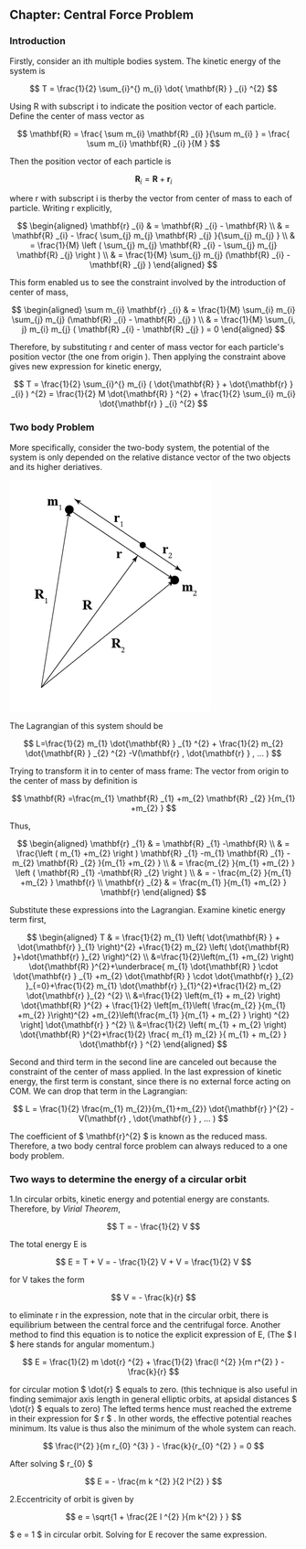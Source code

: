 <script type="text/x-mathjax-config">
    MathJax.Hub.Config({
      tex2jax: {
        skipTags: ['script', 'noscript', 'style', 'textarea', 'pre'],
        inlineMath: [['$','$']]
      }
    });
  </script>
  <script src="https://cdnjs.cloudflare.com/ajax/libs/mathjax/2.7.7/MathJax.js?config=TeX-MML-AM_CHTML"></script> 
  






## Chapter: Central Force Problem

### Introduction
Firstly, consider an ith multiple bodies system. The kinetic energy of the system is

$$
T = \frac{1}{2} \sum_{i}^{} m_{i} \dot{ \mathbf{R} } _{i} ^{2} 
$$

Using R with subscript i to indicate the position vector of each particle. Define the center of mass vector as 

$$
\mathbf{R} = \frac{ \sum m_{i} \mathbf{R} _{i} }{\sum m_{i} } = \frac{ \sum m_{i} \mathbf{R} _{i} }{M } 
$$

Then the position vector of each particle is 

$$
\mathbf{R} _i = \mathbf{R} + \mathbf{r} _{i}
$$

where r with subscript i is therby the vector from center of mass to each of particle. Writing r explicitly,

$$
\begin{aligned}
\mathbf{r} _{i} & = \mathbf{R} _{i} - \mathbf{R} \\ 
& = \mathbf{R} _{i} - \frac{ \sum_{j} m_{j} \mathbf{R} _{j} }{\sum_{j} m_{j} } \\
& = \frac{1}{M} \left ( \sum_{j} m_{j} \mathbf{R} _{i} - \sum_{j} m_{j} \mathbf{R} _{j}  \right ) \\
& = \frac{1}{M} \sum_{j} m_{j} (\mathbf{R} _{i} - \mathbf{R} _{j} )
\end{aligned}
$$

This form enabled us to see the constraint involved by the introduction of center of mass, 

$$
\begin{aligned}
\sum m_{i} \mathbf{r} _{i} & = \frac{1}{M} \sum_{i} m_{i} \sum_{j} m_{j} (\mathbf{R} _{i} - \mathbf{R} _{j} ) \\ 
& = \frac{1}{M} \sum_{i, j} m_{i} m_{j} ( \mathbf{R} _{i} - \mathbf{R} _{j} ) = 0
\end{aligned}
$$

Therefore, by substituting r and center of mass vector for each particle's position vector (the one from origin ). Then applying the constraint above gives new expression for kinetic energy, 

$$
T = \frac{1}{2} \sum_{i}^{} m_{i} ( \dot{\mathbf{R} } + \dot{\mathbf{r} } _{i} ) ^{2} 
= \frac{1}{2} M \dot{\mathbf{R} } ^{2} + \frac{1}{2} \sum_{i} m_{i} \dot{\mathbf{r} } _{i} ^{2}
$$

### Two body Problem
More specifically, consider the two-body system, the potential of the system is only depended on the relative distance vector of the two objects and its higher deriatives.

![image](twobodysystem.png#pic_right)

The Lagrangian of this system should be 

$$
L=\frac{1}{2} m_{1} \dot{\mathbf{R} } _{1} ^{2} +  \frac{1}{2} m_{2} \dot{\mathbf{R} } _{2} ^{2} -V(\mathbf{r} , \dot{\mathbf{r} } , ... )
$$

Trying to transform it in to center of mass frame: The vector from origin to the center of mass by definition is

$$
\mathbf{R} =\frac{m_{1} \mathbf{R} _{1} +m_{2} \mathbf{R} _{2} }{m_{1} +m_{2} } 
$$

Thus,

$$
\begin{aligned}
\mathbf{r} _{1} & = \mathbf{R} _{1} -\mathbf{R} \\ & = \frac{\left ( m_{1} +m_{2}  \right ) \mathbf{R} _{1} -m_{1} \mathbf{R} _{1} -m_{2} \mathbf{R} _{2} }{m_{1} +m_{2} } \\
& = \frac{m_{2} }{m_{1} +m_{2} } \left ( \mathbf{R} _{1} -\mathbf{R} _{2}  \right ) \\
& = - \frac{m_{2} }{m_{1} +m_{2} } \mathbf{r} \\
\mathbf{r} _{2} & = \frac{m_{1} }{m_{1} +m_{2} } \mathbf{r} 
\end{aligned}
$$

Substitute these expressions into the Lagrangian. Examine kinetic energy term first,

$$
\begin{aligned}
T & = \frac{1}{2} m_{1} \left( \dot{\mathbf{R} } + \dot{\mathbf{r} }_{1} \right)^{2} +\frac{1}{2} m_{2} \left( \dot{\mathbf{R} }+\dot{\mathbf{r} }_{2} \right)^{2} \\
&=\frac{1}{2}\left(m_{1} +m_{2} \right) \dot{\mathbf{R} }^{2}+\underbrace{ m_{1} \dot{\mathbf{R} } \cdot \dot{\mathbf{r} } _{1} +m_{2} \dot{\mathbf{R} } \cdot \dot{\mathbf{r} }_{2} }_{=0}+\frac{1}{2} m_{1} \dot{\mathbf{r} }_{1}^{2}+\frac{1}{2} m_{2} \dot{\mathbf{r} }_{2} ^{2} \\
&=\frac{1}{2} \left(m_{1} + m_{2} \right) \dot{\mathbf{R} }^{2} + \frac{1}{2} \left[m_{1}\left( \frac{m_{2} }{m_{1} +m_{2} }\right)^{2} +m_{2}\left(\frac{m_{1} }{m_{1} + m_{2} } \right) ^{2} \right] \dot{\mathbf{r} } ^{2} \\
&=\frac{1}{2} \left( m_{1} + m_{2} \right) \dot{\mathbf{R} }^{2}+\frac{1}{2} \frac{ m_{1} m_{2} }{ m_{1} + m_{2} } \dot{\mathbf{r} } ^{2}
\end{aligned}
$$

Second and third term in the second line are canceled out because the constraint of the center of mass applied. In the last expression of kinetic energy, the first term is constant, since there is no external force acting on COM. We can drop that term in the Lagrangian:

$$
L = \frac{1}{2} \frac{m_{1} m_{2}}{m_{1}+m_{2}} \dot{\mathbf{r} }^{2} - V(\mathbf{r} , \dot{\mathbf{r} } , ... )
$$

The coefficient of $ \mathbf{r}^{2}  $ is known as the reduced mass. Therefore, a two body central force problem can always reduced to a one body problem.

### Two ways to determine the energy of a circular orbit

1.In circular orbits, kinetic energy and potential energy are constants. Therefore, by *Virial Theorem*,

$$
T = - \frac{1}{2} V
$$

The total energy E is

$$
E = T + V = - \frac{1}{2} V + V = \frac{1}{2} V 
$$

for V takes the form 

$$
V = - \frac{k}{r} 
$$

to eliminate r in the expression, note that in the circular orbit, there is equilibrium between the central force and the centrifugal force. Another method to find this equation is to notice the explicit expression of E, (The $ l $ here stands for angular momentum.)

$$
E = \frac{1}{2} m \dot{r} ^{2} + \frac{1}{2} \frac{l ^{2} }{m r^{2} } - \frac{k}{r}
$$

for circular motion $ \dot{r} $ equals to zero. (this technique is also useful in finding semimajor axis length in general elliptic orbits, at apsidal distances $ \dot{r} $ equals to zero) The lefted terms hence must reached the extreme in their expression for $ r $ . In other words, the effective potential reaches minimum. Its value is thus also the minimum of the whole system can reach. 

$$
\frac{l^{2} }{m r_{0} ^{3} } - \frac{k}{r_{0} ^{2} } = 0
$$ 

After solving $ r_{0} $


$$
E = - \frac{m k ^{2} }{2 l^{2} } 
$$

2.Eccentricity of orbit is given by

$$
e = \sqrt{1 + \frac{2E l ^{2} }{m k^{2} } } 
$$

$ e = 1 $ in circular orbit. Solving for E recover the same expression.
